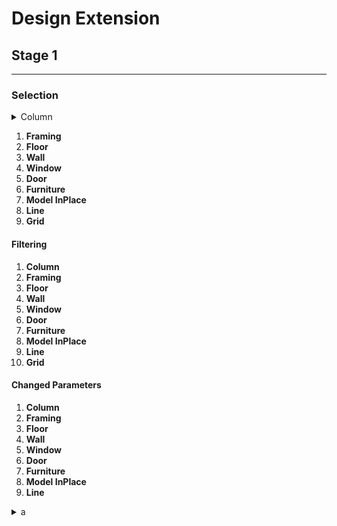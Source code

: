 # Design Extension

## Stage 1

***

### Selection

<details>

<summary>Column</summary>

## ![](../.gitbook/assets/highlight.png)

**Code example**

```python
   
   print(123)

```

</details>

1. **Framing**
2. **Floor**
3. **Wall**
4. **Window**
5. **Door**
6. **Furniture**
7. **Model InPlace**
8. **Line**
9. **Grid**

#### Filtering

1. **Column**
2. **Framing**
3. **Floor**
4. **Wall**
5. **Window**
6. **Door**
7. **Furniture**
8. **Model InPlace**
9. **Line**
10. **Grid**

#### Changed Parameters

1. **Column**
2. **Framing**
3. **Floor**
4. **Wall**
5. **Window**
6. **Door**
7. **Furniture**
8. **Model InPlace**
9. **Line**

<details>

<summary>a</summary>

<img src="../.gitbook/assets/image (14).png" alt="" data-size="original">

1. **Grid**

```
// Some code

```

</details>
